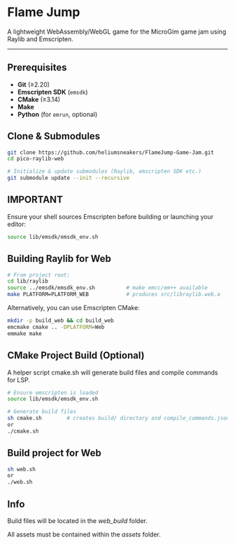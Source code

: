 # Flame Jump

A lightweight WebAssembly/WebGL game for the MicroGim game jam using Raylib and Emscripten.

---

## Prerequisites

- **Git** (≥2.20)  
- **Emscripten SDK** (`emsdk`)  
- **CMake** (≥3.14)  
- **Make**  
- **Python** (for `emrun`, optional)

## Clone & Submodules

```bash
git clone https://github.com/heliumsneakers/FlameJump-Game-Jam.git
cd pico-raylib-web

# Initialize & update submodules (Raylib, emscripten SDK etc.)
git submodule update --init --recursive
```

## IMPORTANT

Ensure your shell sources Emscripten before building or launching your editor:
```bash
source lib/emsdk/emsdk_env.sh
```

## Building Raylib for Web

```bash
# From project root:
cd lib/raylib
source ../emsdk/emsdk_env.sh          # make emcc/em++ available
make PLATFORM=PLATFORM_WEB            # produces src/libraylib.web.a
```

Alternatively, you can use Emscripten CMake:
```bash
mkdir -p build_web && cd build_web
emcmake cmake .. -DPLATFORM=Web
emmake make
```

## CMake Project Build (Optional)

A helper script cmake.sh will generate build files and compile commands for LSP.
```bash
# Ensure emscripten is loaded
source lib/emsdk/emsdk_env.sh

# Generate build files
sh cmake.sh        # creates build/ directory and compile_commands.json
or
./cmake.sh
```

## Build project for Web
```bash
sh web.sh
or
./web.sh
```
## Info

Build files will be located in the *web_build* folder.

All assets must be contained within the *assets* folder.
